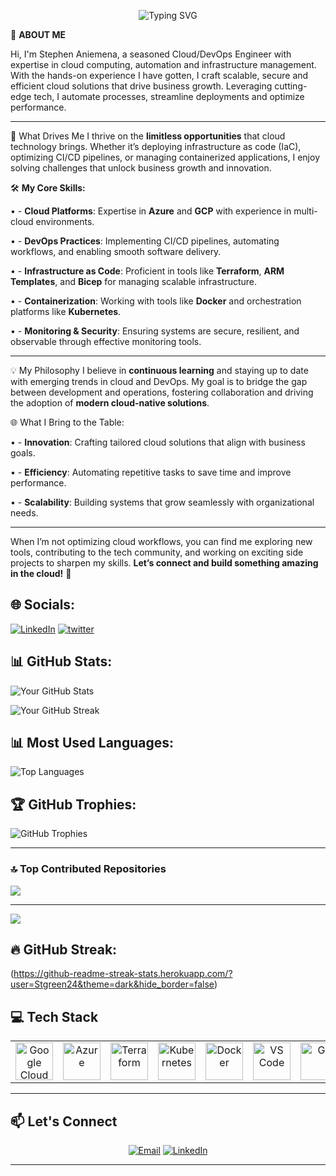 <!-- Header Section -->
<p align="center">
  <img src="https://readme-typing-svg.demolab.com?font=Fira+Code&size=30&duration=4000&pause=500&center=true&vCenter=true&multiline=true&width=600&height=100&lines=Hello!+I'm+Stephen Aniemena;Cloud Security+%26+DevOps+Engineer" alt="Typing SVG" />
</p>


🌟 **ABOUT ME**

Hi, I'm Stephen Aniemena, a seasoned Cloud/DevOps Engineer with expertise in cloud computing, automation and infrastructure management. With the hands-on experience I have gotten, I craft scalable, secure and efficient cloud solutions that drive business growth. Leveraging cutting-edge tech, I automate processes, streamline deployments and optimize performance.

---

🚀 What Drives Me
I thrive on the **limitless opportunities** that cloud technology brings. Whether it’s deploying infrastructure as code (IaC), optimizing CI/CD pipelines, or managing containerized applications, I enjoy solving challenges that unlock business growth and innovation.

🛠️ **My Core Skills:**

•	- **Cloud Platforms**: Expertise in **Azure** and **GCP** with experience in multi-cloud environments.

•	- **DevOps Practices**: Implementing CI/CD pipelines, automating workflows, and enabling smooth software delivery.

•	- **Infrastructure as Code**: Proficient in tools like **Terraform**, **ARM Templates**, and **Bicep** for managing scalable infrastructure.

•	- **Containerization**: Working with tools like **Docker** and orchestration platforms like **Kubernetes**.

•	- **Monitoring & Security**: Ensuring systems are secure, resilient, and observable through effective monitoring tools.

---

💡 My Philosophy
I believe in **continuous learning** and staying up to date with emerging trends in cloud and DevOps. 
My goal is to bridge the gap between development and operations, fostering collaboration and driving the adoption of **modern cloud-native solutions**.


🌐 What I Bring to the Table:

•	- **Innovation**: Crafting tailored cloud solutions that align with business goals.

•	- **Efficiency**: Automating repetitive tasks to save time and improve performance.

•	- **Scalability**: Building systems that grow seamlessly with organizational needs.

---

When I’m not optimizing cloud workflows, you can find me exploring new tools, contributing to the tech community, and working on exciting side projects to sharpen my skills.
**Let’s connect and build something amazing in the cloud!** 🚀




## 🌐 Socials:
[![LinkedIn](https://img.shields.io/badge/LinkedIn-%230077B5.svg?style=flat&logo=linkedin&logoColor=white)](https://www.linkedin.com/in/stephen-aniemena-699b39313/)
[![twitter](https://img.shields.io/badge/twitter-%230077B5.svg?style=flat&logo=twitter&logoColor=white)](https://x.com/stgreen24)

## 📊 GitHub Stats:

![Your GitHub Stats](https://github-readme-stats.vercel.app/api?username=Stgreen24&show_icons=true&theme=dark&count_private=true)

![Your GitHub Streak](https://github-readme-streak-stats.herokuapp.com/?user=Stgreen24&theme=dark&hide_border=false)


## 📊 Most Used Languages:
![Top Languages](https://github-readme-stats.vercel.app/api/top-langs/?username=Stgreen24&layout=compact&theme=dark)

## 🏆 GitHub Trophies:
![GitHub Trophies](https://github-profile-trophy.vercel.app/?username=Stgreen24&theme=darkhub&margin-w=15&margin-h=15)

----

### 🔝 Top Contributed Repositories
![](https://github-contributor-stats.vercel.app/api?username=Stgreen24&limit=5&theme=dark&combine_all_yearly_contributions=true)

---

![](https://komarev.com/ghpvc/?username=stgreen24&color=blue)

## 🔥 GitHub Streak:
(https://github-readme-streak-stats.herokuapp.com/?user=Stgreen24&theme=dark&hide_border=false)


## 💻 Tech Stack
<table align="center">
 <tr>
   <td align="center"><img src="https://cdn.jsdelivr.net/gh/devicons/devicon/icons/googlecloud/googlecloud-original.svg" width="60" alt="Google Cloud"/></td>
   <td align="center"><img src="https://cdn.jsdelivr.net/gh/devicons/devicon/icons/azure/azure-original.svg" width="60" alt="Azure"/></td>
   <td align="center"><img src="https://cdn.jsdelivr.net/gh/devicons/devicon/icons/terraform/terraform-original.svg" width="60" alt="Terraform"/></td>
   <td align="center"><img src="https://cdn.jsdelivr.net/gh/devicons/devicon/icons/kubernetes/kubernetes-plain.svg" width="60" alt="Kubernetes"/></td>
   <td align="center"><img src="https://cdn.jsdelivr.net/gh/devicons/devicon/icons/docker/docker-original.svg" width="60" alt="Docker"/></td>
   <td align="center"><img src="https://cdn.jsdelivr.net/gh/devicons/devicon/icons/vscode/vscode-original.svg" width="60" alt="VS Code"/></td>
   <td align="center"><img src="https://cdn.jsdelivr.net/gh/devicons/devicon/icons/git/git-original.svg" width="60" alt="Git"/></td>
   <td align="center"><img src="https://cdn.jsdelivr.net/gh/devicons/devicon/icons/linux/linux-original.svg" width="60" alt="Linux"/></td>
   <td align="center"><img src="https://img.shields.io/badge/Datadog-632CA6?style=flat&logo=datadog&logoColor=white" alt="Datadog" /></td>
   <td align="center"><img src="https://img.shields.io/badge/Cockpit-005CA9?style=flat&logoColor=white" alt="Cockpit"/></td>
 </tr>
</table>


---
## 📫 Let's Connect
<p align="center">
 <a href="mailto:stgreen24@gmail.com"><img src="https://img.shields.io/badge/Email-D14836?logo=gmail&logoColor=white&style=for-the-badge" alt="Email"/></a>
 <a href="(https://www.linkedin.com/in/stephen-aniemena-699b39313/)"><img src="https://img.shields.io/badge/LinkedIn-0077B5?logo=linkedin&logoColor=white&style=for-the-badge" alt="LinkedIn"/></a>
</p>
 
---



<!---
stgreen24/stgreen24 is a ✨ special ✨ repository because its `README.md` (this file) appears on your GitHub profile.
You can click the Preview link to take a look at your changes.
--->
